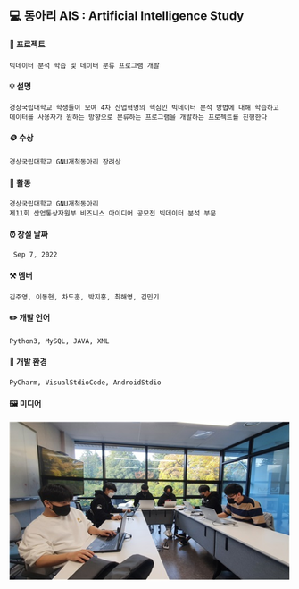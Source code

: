 ## 💻 동아리 AIS : Artificial Intelligence Study

#### 📖 프로젝트
    빅데이터 분석 학습 및 데이터 분류 프로그램 개발
  
#### 💡 설명
    경상국립대학교 학생들이 모여 4차 산업혁명의 핵심인 빅데이터 분석 방법에 대해 학습하고
    데이터를 사용자가 원하는 방향으로 분류하는 프로그램을 개발하는 프로젝트를 진행한다
    
#### 🪙 수상
    경상국립대학교 GNU개척동아리 장려상
    
#### 📝 활동
    경상국립대학교 GNU개척동아리
    제11회 산업통상자원부 비즈니스 아이디어 공모전 빅데이터 분석 부문
    
#### ⏰ 창설 날짜
     Sep 7, 2022
     
#### ⚒️ 멤버
    김주영, 이동현, 차도훈, 박지홍, 최해영, 김민기

#### ✏️ 개발 언어
    Python3, MySQL, JAVA, XML
    
#### 🧰 개발 환경
    PyCharm, VisualStdioCode, AndroidStdio
        

#### 🖼️ 미디어
<img src="https://github.com/GNU-AIS/.github/blob/main/3.jpg"></img>  
